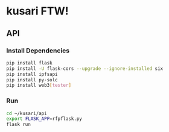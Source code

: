 # kusari FTW!


## API

### Install Dependencies

```sh
pip install flask
pip install -U flask-cors --upgrade --ignore-installed six
pip install ipfsapi
pip install py-solc
pip install web3[tester]
```

### Run

```sh
cd ~/kusari/api
export FLASK_APP=rfpflask.py
flask run
```
